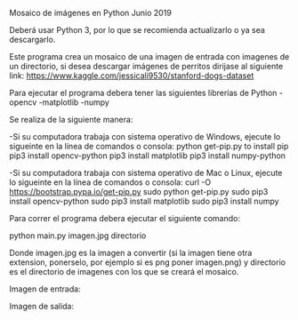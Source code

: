 Mosaico de imágenes en Python
Junio 2019


Deberá usar Python 3, por lo que se recomienda actualizarlo o ya sea descargarlo.

Este programa crea un mosaico de una imagen de entrada con imagenes de un directorio, si desea descargar imágenes de perritos
dirijase al siguiente link:
https://www.kaggle.com/jessicali9530/stanford-dogs-dataset

Para ejecutar el programa debera tener las siguientes librerías de Python
-opencv
-matplotlib
-numpy

Se realiza de la siguiente manera:

-Si su computadora trabaja con sistema operativo de Windows,
ejecute lo sigueinte en la línea de comandos o consola:
python get-pip.py to install pip
pip3 install opencv-python
pip3 install matplotlib
pip3 install numpy-python

-Si su computadora trabaja con sistema operativo de Mac o Linux,
ejecute lo sigueinte en la línea de comandos o consola:
curl -O https://bootstrap.pypa.io/get-pip.py
sudo python get-pip.py
sudo pip3 install opencv-python
sudo pip3 install matplotlib
sudo pip3 install numpy

Para correr el programa debera ejecutar el siguiente comando:

python main.py imagen.jpg directorio

Donde imagen.jpg es la imagen a convertir (si la imagen tiene otra extension, ponerselo, por ejemplo
si es png poner imagen.png) y directorio es el directorio de imagenes con los que se creará el mosaico.


Imagen de entrada:





Imagen de salida:

